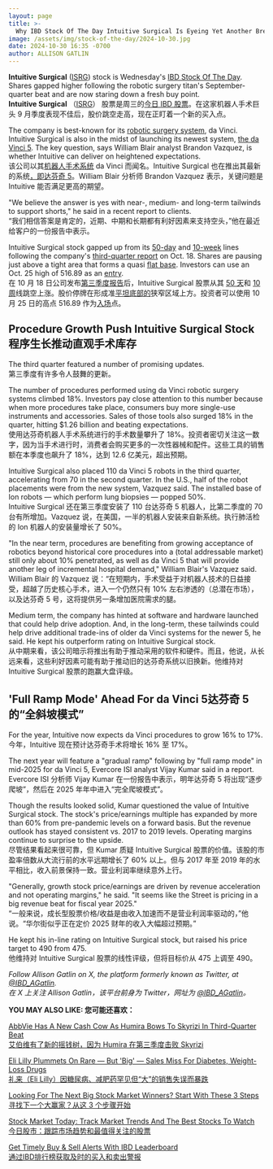 ```yaml
---
layout: page
title: >-
  Why IBD Stock Of The Day Intuitive Surgical Is Eyeing Yet Another Breakout	为什么 IBD Stock Of The Day Intuitive Surgical 着眼于另一次突破
image: /assets/img/stock-of-the-day/2024-10-30.jpg
date: 2024-10-30 16:35 -0700
author: ALLISON GATLIN
---
```







**Intuitive Surgical** ([ISRG](https://research.investors.com/quote.aspx?symbol=ISRG)) stock is Wednesday's [IBD Stock Of The Day](https://www.investors.com/research/ibd-stock-of-the-day/). Shares gapped higher following the robotic surgery titan's September-quarter beat and are now staring down a fresh buy point.  
**Intuitive Surgical** （[ISRG](https://research.investors.com/quote.aspx?symbol=ISRG)） 股票是周三的[今日 IBD 股票](https://www.investors.com/research/ibd-stock-of-the-day/)。在这家机器人手术巨头 9 月季度表现不佳后，股价跳空走高，现在正盯着一个新的买入点。




The company is best-known for its [robotic surgery system](https://www.investors.com/news/technology/intuitive-surgical-stock-isrg-robotic-surgery-medtronic-jnj/), da Vinci. Intuitive Surgical is also in the midst of launching its newest system, [the da Vinci 5](https://www.investors.com/news/technology/intuitive-surgical-stock-robotic-surgery-da-vinci-5/). The key question, says William Blair analyst Brandon Vazquez, is whether Intuitive can deliver on heightened expectations.  
该公司以其[机器人手术系统](https://www.investors.com/news/technology/intuitive-surgical-stock-isrg-robotic-surgery-medtronic-jnj/) da Vinci 而闻名。Intuitive Surgical 也在推出其最新的系统[，即达芬奇 5](https://www.investors.com/news/technology/intuitive-surgical-stock-robotic-surgery-da-vinci-5/)。William Blair 分析师 Brandon Vazquez 表示，关键问题是 Intuitive 能否满足更高的期望。


"We believe the answer is yes with near-, medium- and long-term tailwinds to support shorts," he said in a recent report to clients.  
“我们相信答案是肯定的，近期、中期和长期都有利好因素来支持空头，”他在最近给客户的一份报告中表示。


Intuitive Surgical stock gapped up from its [50-day](https://www.investors.com/how-to-invest/investors-corner/what-is-the-50-day-moving-average-when-to-buy-or-sell-growth-stocks/) and [10-week](https://www.investors.com/how-to-invest/investors-corner/how-to-buy-stocks-why-the-10-week-moving-average-offers-new-entry-points/) lines following the company's [third-quarter report](https://www.investors.com/news/technology/intuitive-surgical-stock-intuitive-surgical-earnings-q3-2024/) on Oct. 18. Shares are pausing just above a tight area that forms a quasi [flat base](https://www.investors.com/how-to-invest/investors-corner/what-is-a-flat-base-skechers-stock-skx/). Investors can use an Oct. 25 high of 516.89 as an [entry](https://www.investors.com/how-to-invest/investors-corner/chart-reading-basics-how-a-buy-point-marks-a-time-of-opportunity/).  
在 10 月 18 日公司发布[第三季度报告](https://www.investors.com/news/technology/intuitive-surgical-stock-intuitive-surgical-earnings-q3-2024/)后，Intuitive Surgical 股票从其 [50 天](https://www.investors.com/how-to-invest/investors-corner/what-is-the-50-day-moving-average-when-to-buy-or-sell-growth-stocks/)和 [10 周](https://www.investors.com/how-to-invest/investors-corner/how-to-buy-stocks-why-the-10-week-moving-average-offers-new-entry-points/)线跳空上涨。股价停牌在形成准[平坦底部的](https://www.investors.com/how-to-invest/investors-corner/what-is-a-flat-base-skechers-stock-skx/)狭窄区域上方。投资者可以使用 10 月 25 日的高点 516.89 作为[入场](https://www.investors.com/how-to-invest/investors-corner/chart-reading-basics-how-a-buy-point-marks-a-time-of-opportunity/)点。


Procedure Growth Push Intuitive Surgical Stock程序生长推动直观手术库存
----------------------------------------------------------


The third quarter featured a number of promising updates.  
第三季度有许多令人鼓舞的更新。


The number of procedures performed using da Vinci robotic surgery systems climbed 18%. Investors pay close attention to this number because when more procedures take place, consumers buy more single-use instruments and accessories. Sales of those tools also surged 18% in the quarter, hitting $1.26 billion and beating expectations.  
使用达芬奇机器人手术系统进行的手术数量攀升了 18%。投资者密切关注这一数字，因为当手术进行时，消费者会购买更多的一次性器械和配件。这些工具的销售额在本季度也飙升了 18%，达到 12.6 亿美元，超出预期。


Intuitive Surgical also placed 110 da Vinci 5 robots in the third quarter, accelerating from 70 in the second quarter. In the U.S., half of the robot placements were from the new system, Vazquez said. The installed base of Ion robots — which perform lung biopsies — popped 50%.  
Intuitive Surgical 还在第三季度安装了 110 台达芬奇 5 机器人，比第二季度的 70 台有所增加。Vazquez 说，在美国，一半的机器人安装来自新系统。执行肺活检的 Ion 机器人的安装量增长了 50%。


"In the near term, procedures are benefiting from growing acceptance of robotics beyond historical core procedures into a (total addressable market) still only about 10% penetrated, as well as da Vinci 5 that will provide another leg of incremental hospital demand," William Blair's Vazquez said.  
William Blair 的 Vazquez 说：“在短期内，手术受益于对机器人技术的日益接受，超越了历史核心手术，进入一个仍然只有 10% 左右渗透的（总潜在市场），以及达芬奇 5 号，这将提供另一条增加医院需求的腿。


Medium term, the company has hinted at software and hardware launched that could help drive adoption. And, in the long-term, these tailwinds could help drive additional trade-ins of older da Vinci systems for the newer 5, he said. He kept his outperform rating on Intuitive Surgical stock.  
从中期来看，该公司暗示将推出有助于推动采用的软件和硬件。而且，他说，从长远来看，这些利好因素可能有助于推动旧的达芬奇系统以旧换新。他维持对 Intuitive Surgical 股票的跑赢大盘评级。


'Full Ramp Mode' Ahead For da Vinci 5达芬奇 5 的“全斜坡模式”
---------------------------------------------------


For the year, Intuitive now expects da Vinci procedures to grow 16% to 17%.  
今年，Intuitive 现在预计达芬奇手术将增长 16% 至 17%。


The next year will feature a "gradual ramp" following by "full ramp mode" in mid-2025 for da Vinci 5, Evercore ISI analyst Vijay Kumar said in a report.  
Evercore ISI 分析师 Vijay Kumar 在一份报告中表示，明年达芬奇 5 将出现“逐步爬坡”，然后在 2025 年年中进入“完全爬坡模式”。


Though the results looked solid, Kumar questioned the value of Intuitive Surgical stock. The stock's price/earnings multiple has expanded by more than 60% from pre-pandemic levels on a forward basis. But the revenue outlook has stayed consistent vs. 2017 to 2019 levels. Operating margins continue to surprise to the upside.  
尽管结果看起来很可靠，但 Kumar 质疑 Intuitive Surgical 股票的价值。该股的市盈率倍数从大流行前的水平远期增长了 60% 以上。但与 2017 年至 2019 年的水平相比，收入前景保持一致。营业利润率继续意外上行。


"Generally, growth stock price/earnings are driven by revenue acceleration and not operating margins," he said. "It seems like the Street is pricing in a big revenue beat for fiscal year 2025."  
“一般来说，成长型股票价格/收益是由收入加速而不是营业利润率驱动的，”他说。“华尔街似乎正在定价 2025 财年的收入大幅超过预期。”


He kept his in-line rating on Intuitive Surgical stock, but raised his price target to 490 from 475.  
他维持对 Intuitive Surgical 股票的线性评级，但将目标价从 475 上调至 490。


*Follow Allison Gatlin on X, the platform formerly known as Twitter, at [@IBD\_AGatlin](https://x.com/IBD_AGatlin).  
在 X 上关注 Allison Gatlin，该平台前身为 Twitter，网址为 [@IBD\_AGatlin](https://x.com/IBD_AGatlin)。*


**YOU MAY ALSO LIKE: 您可能还喜欢：**


[AbbVie Has A New Cash Cow As Humira Bows To Skyrizi In Third-Quarter Beat  
艾伯维有了新的摇钱树，因为 Humira 在第三季度击败 Skyrizi](https://www.investors.com/news/technology/abbvie-stock-abbvie-earnings-q3-2024/)


[Eli Lilly Plummets On Rare — But 'Big' — Sales Miss For Diabetes, Weight-Loss Drugs  
礼来（Eli Lilly）因糖尿病、减肥药罕见但“大”的销售失误而暴跌](https://www.investors.com/news/technology/eli-lilly-stock-eli-lilly-earnings-diabetes-weight-loss-drugs/)


[Looking For The Next Big Stock Market Winners? Start With These 3 Steps  
寻找下一个大赢家？从这 3 个步骤开始](https://www.investors.com/research/how-to-invest-in-the-stock-market-start-with-a-simple-routine/)


[Stock Market Today: Track Market Trends And The Best Stocks To Watch  
今日股市：跟踪市场趋势和最值得关注的股票](https://www.investors.com/market-trend/stock-market-today/stock-market-today-market-trends-best-stocks-buy-watch/)


[Get Timely Buy & Sell Alerts With IBD Leaderboard  
通过IBD排行榜获取及时的买入和卖出警报](https://www.investors.com/product/leaderboard/?artProdLink=Leaderboard)




